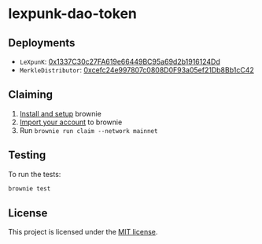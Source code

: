 # lexpunk-dao-token

## Deployments

* `LeXpunK`: [0x1337C30c27FA619e66449BC95a69d2b1916124Dd](https://etherscan.io/address/0x1337C30c27FA619e66449BC95a69d2b1916124Dd#code)
* `MerkleDistributor`: [0xcefc24e997807c0808D0F93a05ef21Db8Bb1cC42](https://etherscan.io/address/0xcefc24e997807c0808D0F93a05ef21Db8Bb1cC42#code)

## Claiming

1. [Install and setup](https://eth-brownie.readthedocs.io/en/latest/install.html) brownie
2. [Import your account](https://eth-brownie.readthedocs.io/en/latest/account-management.html#local-accounts) to brownie
3. Run `brownie run claim --network mainnet`

## Testing

To run the tests:

```bash
brownie test
```

## License

This project is licensed under the [MIT license](LICENSE).

